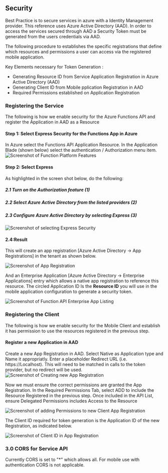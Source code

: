 ## Security

Best Practice is to secure services in azure with a Identity Management provider.  This reference uses Azure Active Directory (AAD).  In order to access the services secured through AAD a Security Token must be generated from the users credentials via AAD.

The following procedure to establishes the specific registrations that define which resources and permissions a user can access via the registered mobile application.

Key Elements necessary for Token Generation :
<ul>
<li>Generating Resource ID from Service Application Registration in Azure Active Directory (AAD)</li>
<li>Generating Client ID from Mobile pplication Registration in AAD</li>
<li>Required Permissions established on Application Registration</li>
</ul>

### Registering the Service ###
The following is how we enable security for the Azure Functions API and register the Application in AAD as a Resource
#### Step 1: Select Express Security for the Functions App in Azure ####
In Azure select the Functions API Application Resource.  In the Application Blade (shown below) select the authentication / Authorization menu item.
![Screenshot of Function Platform Features](https://a65edf37839fb441e9d71f25.blob.core.windows.net/screenshots/SC_Security_01.png)

#### Step 2: Select Express ####
As highlighted in the screen shot below, do the following:
##### 2.1 Turn on the Authorization feature (1) #####
##### 2.2 Select Azure Active Directory from the listed providers (2) #####
##### 2.3 Configure Azure Active Directory by selecting <i>Express</i> (3) ######
![Screenshot of selecting Express Security](https://a65edf37839fb441e9d71f25.blob.core.windows.net/screenshots/SC_Security_02.png)

#### 2.4:Result ####
This will create an app registration [Azure Active Directory -> App Registrations] in the tenant as shown below.

![Screenshot of App Registration](https://a65edf37839fb441e9d71f25.blob.core.windows.net/screenshots/SC_Security_03.png) 

And an Enterprise Application [Azure Active Directory -> Enterprise Applications] entry which allows a native app registration to reference this resource.  The circled Application ID Is the <b>Resource ID</b> you will use in the mobile application configuration to generate a security token.

![Screenshot of Function API Enterprise App Listing](https://a65edf37839fb441e9d71f25.blob.core.windows.net/screenshots/SC_Security_04.png)

### Registering the Client ###
The following is how we enable security for the Mobile Client and establish it has permission to use the resources registered in the previous step.

#### Register a new Application in AAD  ####

Create a new App Registration in AAD.  Select Native as Application type and Name it appropriatly.  Enter a placeholder Redirect URL (i.e. https://Localhost).  This will need to be matched in calls to the token provider, but no redirect will be used.
![Screenshot of Creating new App Registration](https://a65edf37839fb441e9d71f25.blob.core.windows.net/screenshots/SC_Security_05.png)

Now we must ensure the correct permissions are granted the App Registration.  In the Required Permissions Tab, select ADD to include the Resource Registered in the previous step.  Once included in the API List, ensure Delegated Permissions includes Access to the Resource

![Screenshot of adding Permissions to new Client App Registration](https://a65edf37839fb441e9d71f25.blob.core.windows.net/screenshots/SC_Security_06.png)

The Client ID required for token generation is the Application ID of the new Registration, as indicated below.

![Screenshot of Client ID in App Registration](https://a65edf37839fb441e9d71f25.blob.core.windows.net/screenshots/SC_Security_07.png)

### 3.0 CORS for Service API ###
Currently CORS is set to "*" which allows all.  For mobile use with authentication CORS is not applicable.
